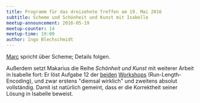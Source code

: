 ```yaml
---
title: Programm für das dreizehnte Treffen am 19. Mai 2016
subtitle: Scheme und Schönheit und Kunst mit Isabelle
meetup-announcement: 2016-05-19
meetup-counter: 14
meetup-time: 19:00
author: Ingo Blechschmidt
---
```


[Marc](https://github.com/mnieper) spricht über Scheme; Details folgen.

Außerdem setzt Makarius die Reihe *Schönheit und Kunst* mit weiterer Arbeit in Isabelle fort:
Er löst Aufgabe 12 der
[beiden](https://github.com/curry-club-aux/haskell-workshop/raw/gh-pages/uebung.pdf)
[Workshops](https://github.com/curry-club-aux/haskell-workshop/raw/gh-pages/uebung2.pdf)
(Run-Length-Encoding), und zwar erstens "diemsal wirklich" und zweitens absolut
vollständig. Damit ist natürlich gemeint, dass er die Korrektheit seiner Lösung
in Isabelle beweist.
